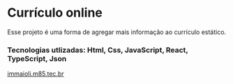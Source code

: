 # Currículo online 

Esse projeto é uma forma de agregar mais informação ao currículo estático.

### Tecnologias utlizadas: Html, Css, JavaScript, React, TypeScript, Json

<a href='https://immaioli.m85.tec.br/'>immaioli.m85.tec.br</a>
